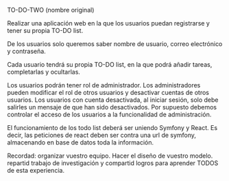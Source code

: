 TO-DO-TWO (nombre original)

Realizar una aplicación web en la que los usuarios puedan registrarse y tener su propia TO-DO list.

De los usuarios solo queremos saber nombre de usuario, correo electrónico y contraseña.

Cada usuario tendrá su propia TO-DO list, en la que podrá añadir tareas, completarlas y ocultarlas.

Los usuarios podrán tener rol de administrador. Los administradores pueden modificar el rol de otros usuarios y desactivar cuentas de otros usuarios. Los usuarios con cuenta desactivada, al iniciar sesión, solo debe salirles un mensaje de que han sido desactivados. Por supuesto debemos controlar el acceso de los usuarios a la funcionalidad de administración.

El funcionamiento de los todo list deberá ser uniendo Symfony y React. Es decir, las peticiones de react deben ser contra una url de symfony, almacenando en base de datos toda la información.

Recordad: organizar vuestro equipo. Hacer el diseño de vuestro modelo. repartid trabajo de investigación y compartid logros para aprender TODOS de esta experiencia.
